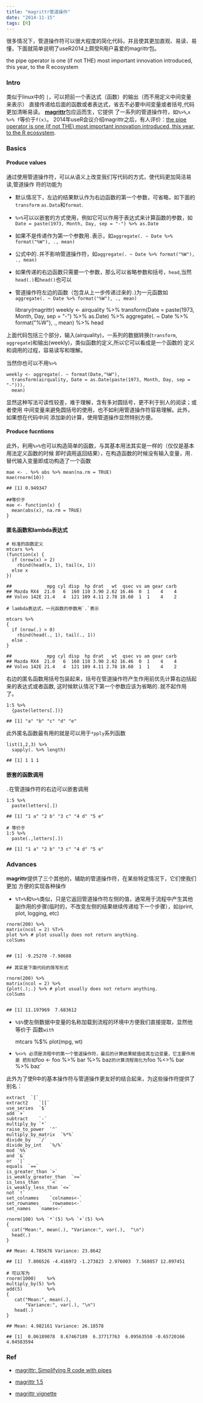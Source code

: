 ```yaml
---
title: "magrittr管道操作"
date: "2014-11-15"
tags: [R]
---
```


很多情况下，管道操作符可以很大程度的简化代码，并且使其更加直观、易读、易懂，下面就简单说明了useR2014上颇受R用户喜爱的magrittr包。<!--more-->

the pipe operator is one (if not THE) most important innovation introduced, this year, to the R ecosystem

### Intro

类似于linux中的
`|`，可以把前一个表达式（函数）的输出（而不用定义中间变量来表示）
直接传递给后面的函数或者表达式，省去不必要中间变量或者括号,代码更加清晰易读。
[**magrittr**](http://cran.r-project.org/web/packages/magrittr)包应运而生，它提供
了一系列的管道操作符，如`%>%`,`x %>% f`等价于`f(x)`。
2014年useR会议介绍magrittr之后，有人评价：[the pipe operator is one (if
not THE) most important innovation introduced, this year, to the R
ecosystem](http://www.r-statistics.com/2014/08/simpler-r-coding-with-pipes-the-present-and-future-of-the-magrittr-package/).

### Basics

#### Produce values

通过使用管道操作符，可以从语义上改变我们写代码的方式，使代码更加简洁易读,管道操作
符的功能为

-   默认情况下，左边的结果默认作为右边函数的第一个参数，可省略，如下面的`transform`
    `as.Data`和`format`.

-   `%>%`可以以嵌套的方式使用，例如它可以作用于表达式来计算函数的参数，如
    `Date = paste(1973, Month, Day, sep = "-") %>% as.Date`

-   如果不是传递作为第一个参数用`.`表示，如`aggregate(. ~ Date %>% format("%W"), ., mean)`

-   公式中的`.`并不影响管道操作符，如`aggregate(. ~ Date %>% format("%W"), ., mean)`

-   如果传递的右边函数只需要一个参数，那么可以省略参数和括号，`head`,当然`head(.)`和`head()`也可以

-   管道操作符左边的函数（包含从上一步传递过来的`.`)为一元函数如`aggregate(. ~ Date %>% format("%W"), ., mean)`


    library(magrittr)
    weekly <-
      airquality %>% 
      transform(Date = paste(1973, Month, Day, sep = "-") %>% as.Date) %>% 
      aggregate(. ~ Date %>% format("%W"), ., mean) %>%
      head

上面代码包括三个部分，输入(airquality)，一系列的数据转换(`transform`,
`aggregate`)和输出(weekly)，类似函数的定义,所以它可以看成是一个函数的
定义和调用的过程，容易读写和理解。

当然你也可以不用`%>%`

    weekly <- aggregate(. ~ format(Date,"%W"),
      transform(airquality, Date = as.Date(paste(1973, Month, Day, sep = "-"))),
      mean)  

显然这种写法可读性较差，难于理解，含有多对圆括号，更不利于别人的阅读；或者使用
中间变量来避免圆括号的使用，也不如利用管道操作符容易理解。此外，如果想在代码中间
添加新的计算，使用管道操作显然特别方便。

#### Produce fucntions

此外，利用`%>%`也可以构造简单的函数，与其基本用法其实是一样的（仅仅是基本用法定义函数的时候
即时调用返回结果），在构造函数的时候没有输入变量，用`.`替代输入变量即成功构造了一个函数

    mae <- . %>% abs %>% mean(na.rm = TRUE)
    mae(rnorm(10))

    ## [1] 0.949347

    ##等价于
    mae <- function(x) {
      mean(abs(x), na.rm = TRUE)
    }

#### 匿名函数和lambda表达式

    # 标准的函数定义
    mtcars %>%
    (function(x) {
      if (nrow(x) > 2) 
        rbind(head(x, 1), tail(x, 1))
      else x
    })

    ##             mpg cyl disp  hp drat   wt  qsec vs am gear carb
    ## Mazda RX4  21.0   6  160 110 3.90 2.62 16.46  0  1    4    4
    ## Volvo 142E 21.4   4  121 109 4.11 2.78 18.60  1  1    4    2

    # lambda表达式，一元函数的参数用`.`表示

    mtcars %>%
    { 
      if (nrow(.) > 0)
        rbind(head(., 1), tail(., 1))
      else .
    }

    ##             mpg cyl disp  hp drat   wt  qsec vs am gear carb
    ## Mazda RX4  21.0   6  160 110 3.90 2.62 16.46  0  1    4    4
    ## Volvo 142E 21.4   4  121 109 4.11 2.78 18.60  1  1    4    2

右边的匿名函数用括号包装起来，括号在管道操作符产生作用前优先计算右边括起来的表达式或者函数,
这时候默认情况下第一个参数应该为省略的`.`就不起作用了。

    1:5 %>% 
      {paste(letters[.])}

    ## [1] "a" "b" "c" "d" "e"

此外匿名函数最有用的就是可以用于`*pply`系列函数

    list(1,2,3) %>%
      sapply(. %>% length)

    ## [1] 1 1 1

#### 嵌套的函数调用

`.`在管道操作符的右边可以嵌套调用

    1:5 %>% 
      paste(letters[.])

    ## [1] "1 a" "2 b" "3 c" "4 d" "5 e"

    # 等价于
    1:5 %>% 
      paste(.,letters[.])

    ## [1] "1 a" "2 b" "3 c" "4 d" "5 e"

### Advances

**magrittr**提供了三个其他的，辅助的管道操作符，在某些特定情况下，它们使我们更加
方便的实现各种操作

-   `%T>%`和`%>%`类似，只是它返回管道操作符左侧的值，通常用于流程中产生其他
    副作用的步骤(临时的，不改变左侧的结果继续传递给下一个步骤），如(print,
    plot, logging, etc)

<!-- -->
    rnorm(200) %>%
    matrix(ncol = 2) %T>%
    plot %>% # plot usually does not return anything. 
    colSums


    ## [1] -9.25270 -7.98688

    ## 其实是下面代码的简写形式

    rnorm(200) %>%
    matrix(ncol = 2) %>%
    {plot(.);.} %>% # plot usually does not return anything. 
    colSums


    ## [1] 11.197969  7.683612

-   `%$%`使左侧数据中变量的名称加载到流程的环境中方便我们直接提取，显然他等价于
    函数`with`

    mtcars %$%
      plot(mpg, wt)

-   `%<>% 必须是流程中的第一个管道操作符，最后的计算结果赋值给其左边变量，它主要作用是 把形如`foo
    \<- foo %\>% bar %\>% baz`的计算流程简化为`foo %\<\>% bar %\>% baz\`

此外为了使R中的基本操作符与管道操作更友好的结合起来，为这些操作符提供了别名：

    extract  `[`
    extract2    `[[`
    use_series  `$`
    add `+`
    subtract    `-`
    multiply_by `*`
    raise_to_power  `^`
    multiply_by_matrix  `%*%`
    divide_by   `/`
    divide_by_int   `%/%`
    mod `%%`
    and `&`
    or  `|`
    equals  `==`
    is_greater_than `>`
    is_weakly_greater_than  `>=`
    is_less_than    `<`
    is_weakly_less_than `<=`
    not `!`
    set_colnames    `colnames<-`
    set_rownames    `rownames<-`
    set_names   `names<-`

    rnorm(100) %>% `*`(5) %>% `+`(5) %>% 
    {
      cat("Mean:", mean(.), "Variance:", var(.),  "\n")
      head(.)
    }

    ## Mean: 4.785676 Variance: 23.8642

    ## [1]  7.806526 -4.416972 -1.273823  2.976003  7.568857 12.097451

    # 可以写为
    rnorm(1000)    %>%
    multiply_by(5) %>%
    add(5)         %>%
    { 
       cat("Mean:", mean(.), 
           "Variance:", var(.), "\n")
       head(.)
    }

    ## Mean: 4.982161 Variance: 26.18578

    ## [1]  0.06189078  8.67467189  6.37717763  6.09563550 -0.65720166  4.04583594

### Ref

-   [magrittr: Simplifying R code with pipes](http://blog.revolutionanalytics.com/2014/07/magrittr-simplifying-r-code-with-pipes.html)

-   [magrittr 1.5](http://blog.rstudio.org/2014/12/01/magrittr-1-5/)

-   [magrittr vignette](http://cran.r-project.org/web/packages/magrittr/vignettes/magrittr.html)